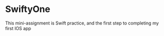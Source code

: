 # SwiftyOne

This mini-assignment is Swift practice, and the first step to completing my first IOS app

